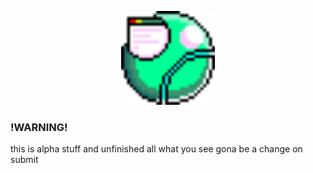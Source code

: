 <div style="align="center">
   
</div>
<p align="center">
   <img src="https://github.com/VEMER-Forge/glanceUI-on-flixel/blob/main/assets/glanceUI/img/glanceLogo.png" alt="logo UI" style="width:150px; height:150px; image-rendering="pixelated"">
</p>

 ### !WARNING!
 this is alpha stuff and unfinished all what you see gona be a change on submit
